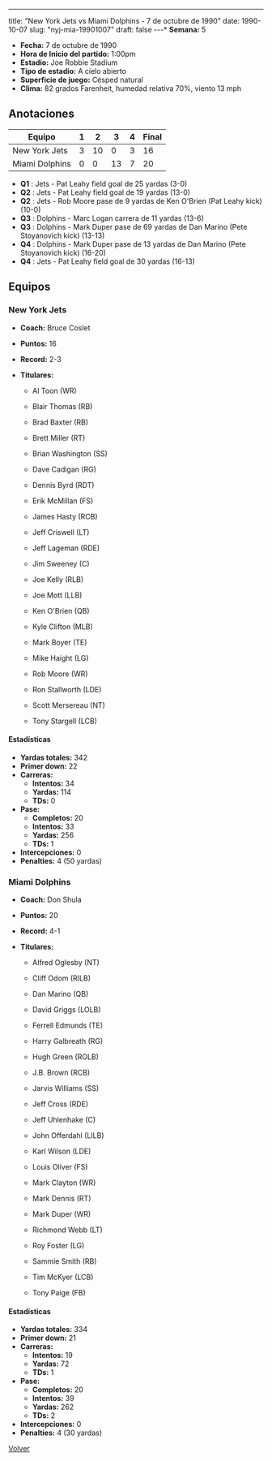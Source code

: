 ---
title: "New York Jets vs Miami Dolphins - 7 de octubre de 1990"
date: 1990-10-07
slug: "nyj-mia-19901007"
draft: false
---* **Semana:** 5
* **Fecha:** 7 de octubre de 1990
* **Hora de Inicio del partido:** 1:00pm
* **Estadio:** Joe Robbie Stadium
* **Tipo de estadio:** A cielo abierto
* **Superficie de juego:** Césped natural
* **Clima:** 82 grados Farenheit, humedad relativa 70%, viento 13 mph




## Anotaciones
| Equipo | 1 | 2 | 3 | 4 | Final |
|--------|---|---|---|---|-------|
| New York Jets  | 3 | 10 | 0 | 3  | 16 |
| Miami Dolphins  | 0 | 0 | 13 | 7  | 20 |
* **Q1** : Jets - Pat Leahy field goal de 25 yardas (3-0)
* **Q2** : Jets - Pat Leahy field goal de 19 yardas (13-0)
* **Q2** : Jets - Rob Moore pase de 9 yardas de Ken O'Brien (Pat Leahy kick) (10-0)
* **Q3** : Dolphins - Marc Logan carrera de 11 yardas (13-6)
* **Q3** : Dolphins - Mark Duper pase de 69 yardas de Dan Marino (Pete Stoyanovich kick) (13-13)
* **Q4** : Dolphins - Mark Duper pase de 13 yardas de Dan Marino (Pete Stoyanovich kick) (16-20)
* **Q4** : Jets - Pat Leahy field goal de 30 yardas (16-13)


## Equipos


### New York Jets
* **Coach:** Bruce Coslet
* **Puntos:** 16
* **Record:** 2-3
* **Titulares:** 

  * Al Toon (WR) 

  * Blair Thomas (RB) 

  * Brad Baxter (RB) 

  * Brett Miller (RT) 

  * Brian Washington (SS) 

  * Dave Cadigan (RG) 

  * Dennis Byrd (RDT) 

  * Erik McMillan (FS) 

  * James Hasty (RCB) 

  * Jeff Criswell (LT) 

  * Jeff Lageman (RDE) 

  * Jim Sweeney (C) 

  * Joe Kelly (RLB) 

  * Joe Mott (LLB) 

  * Ken O'Brien (QB) 

  * Kyle Clifton (MLB) 

  * Mark Boyer (TE) 

  * Mike Haight (LG) 

  * Rob Moore (WR) 

  * Ron Stallworth (LDE) 

  * Scott Mersereau (NT) 

  * Tony Stargell (LCB) 

#### Estadísticas
* **Yardas totales:** 342
* **Primer down:** 22
* **Carreras:**
  * **Intentos:** 34
  * **Yardas:** 114
  * **TDs:** 0
* **Pase:**
  * **Completos:** 20
  * **Intentos:** 33
  * **Yardas:** 256
  * **TDs:** 1
* **Intercepciones:** 0
* **Penalties:** 4 (50 yardas)

### Miami Dolphins
* **Coach:** Don Shula
* **Puntos:** 20
* **Record:** 4-1
* **Titulares:** 

  * Alfred Oglesby (NT) 

  * Cliff Odom (RILB) 

  * Dan Marino (QB) 

  * David Griggs (LOLB) 

  * Ferrell Edmunds (TE) 

  * Harry Galbreath (RG) 

  * Hugh Green (ROLB) 

  * J.B. Brown (RCB) 

  * Jarvis Williams (SS) 

  * Jeff Cross (RDE) 

  * Jeff Uhlenhake (C) 

  * John Offerdahl (LILB) 

  * Karl Wilson (LDE) 

  * Louis Oliver (FS) 

  * Mark Clayton (WR) 

  * Mark Dennis (RT) 

  * Mark Duper (WR) 

  * Richmond Webb (LT) 

  * Roy Foster (LG) 

  * Sammie Smith (RB) 

  * Tim McKyer (LCB) 

  * Tony Paige (FB) 

#### Estadísticas
* **Yardas totales:** 334
* **Primer down:** 21
* **Carreras:**
  * **Intentos:** 19
  * **Yardas:** 72
  * **TDs:** 1
* **Pase:**
  * **Completos:** 20
  * **Intentos:** 39
  * **Yardas:** 262
  * **TDs:** 2
* **Intercepciones:** 0
* **Penalties:** 4 (30 yardas)


[Volver](/historia/1990)

